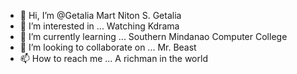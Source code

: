 - 👋 Hi, I’m @Getalia Mart Niton S. Getalia
- 👀 I’m interested in ... Watching Kdrama
- 🌱 I’m currently learning ... Southern Mindanao Computer College
- 💞️ I’m looking to collaborate on ... Mr. Beast 
- 📫 How to reach me ... A richman in the world


<!---
Getalia/Getalia is a ✨ special ✨ repository because its `README.md` (this file) appears on your GitHub profile.
You can click the Preview link to take a look at your changes.
--->
